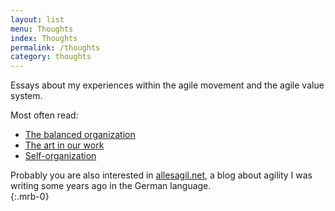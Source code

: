 ```yaml
---
layout: list
menu: Thoughts
index: Thoughts
permalink: /thoughts
category: thoughts
---
```

Essays about my experiences within the agile movement and the agile value system. 

Most often read:

- [The balanced organization](http://ulf.codes/balanced-organization/)
- [The art in our work](http://ulf.codes/art-in-work/)
- [Self-organization](http://ulf.codes/self-organization/)

Probably you are also interested in [allesagil.net](http://allesagil.net), a blog about agility I was writing some years ago in the German language.  
{:.mrb-0}
